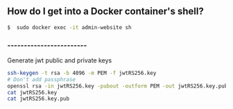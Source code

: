 ## How do I get into a Docker container's shell?

```bash
$  sudo docker exec -it admin-website sh
```

### ------------------------

Generate jwt public and private keys

```bash
ssh-keygen -t rsa -b 4096 -m PEM -f jwtRS256.key
# Don't add passphrase
openssl rsa -in jwtRS256.key -pubout -outform PEM -out jwtRS256.key.pub
cat jwtRS256.key
cat jwtRS256.key.pub
```
